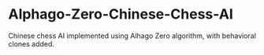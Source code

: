 # Alphago-Zero-Chinese-Chess-AI
Chinese chess AI implemented using Alhago Zero algorithm, with behavioral clones added.
